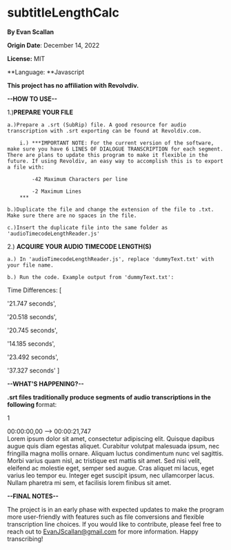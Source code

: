 # subtitleLengthCalc


**By Evan Scallan**

**Origin Date**: December 14, 2022

**License:** MIT

**Language: **Javascript

**This project has no affiliation with Revolvdiv.**


**--HOW TO USE--**

1.)**PREPARE YOUR FILE**

	a.)Prepare a .srt (SubRip) file. A good resource for audio transcription with .srt exporting can be found at Revoldiv.com.

		i.) ***IMPORTANT NOTE: For the current version of the software, make sure you have 6 LINES OF DIALOGUE TRANSCRIPTION for each segment. There are plans to update this program to make it flexible in the future. If using Revoldiv, an easy way to accomplish this is to export a file with:

			-42 Maximum Characters per line

			-2 Maximum Lines
		***

	b.)Duplicate the file and change the extension of the file to .txt. Make sure there are no spaces in the file.

	c.)Insert the duplicate file into the same folder as 'audioTimecodeLengthReader.js'

2.) **ACQUIRE YOUR AUDIO TIMECODE LENGTH(S)**

	a.) In 'audioTimecodeLengthReader.js', replace 'dummyText.txt' with your file name.

	b.) Run the code. Example output from 'dummyText.txt':

Time Differences: [

  '21.747 seconds',

  '20.518 seconds',

  '20.745 seconds',

  '14.185 seconds',

  '23.492 seconds',

  '37.327 seconds'
]


**--WHAT'S HAPPENING?--**

**.srt files traditionally produce segments of audio transcriptions in the following f**ormat:

1

00:00:00,00 --> 00:00:21,747\
Lorem ipsum dolor sit amet, consectetur adipiscing elit. Quisque dapibus augue quis 
diam egestas aliquet. Curabitur volutpat malesuada ipsum, nec fringilla magna mollis 
ornare. Aliquam luctus condimentum nunc vel sagittis. Morbi varius quam nisl, ac 
tristique est mattis sit amet. Sed nisi velit, eleifend ac molestie eget, semper sed
augue. Cras aliquet mi lacus, eget varius leo tempor eu. Integer eget suscipit ipsum,
nec ullamcorper lacus. Nullam pharetra mi sem, et facilisis lorem finibus sit amet. 

**--FINAL NOTES--**

The project is in an early phase with expected updates to make the program more user-friendly with features such as file conversions and flexible transcription line choices. If you would like to contribute, please feel free to reach out to EvanJScallan@gmail.com for more information. Happy transcribing!
